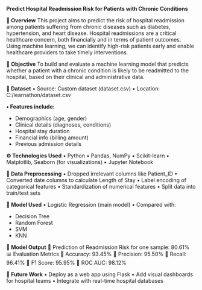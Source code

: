 **Predict Hospital Readmission Risk for Patients with Chronic Conditions**





**🧠 Overview**
This project aims to predict the risk of hospital readmission among patients suffering from chronic diseases such as diabetes, hypertension, and heart disease. Hospital readmissions are a critical healthcare concern, both financially and in terms of patient outcomes. Using machine learning, we can identify high-risk patients early and enable healthcare providers to take timely interventions.




**🎯 Objective**
To build and evaluate a machine learning model that predicts whether a patient with a chronic condition is likely to be readmitted to the hospital, based on their clinical and administrative data.





**📁 Dataset**
• Source: Custom dataset (dataset.csv)
• Location: C:/learnathon/dataset.csv





**• Features include:**
  - Demographics (age, gender)
  - Clinical details (diagnoses, conditions)
  - Hospital stay duration
  - Financial info (billing amount)
  - Previous admission details




    
**⚙️ Technologies Used**
• Python
• Pandas, NumPy
• Scikit-learn
• Matplotlib, Seaborn (for visualizations)
• Jupyter Notebook


**🔄 Data Preprocessing**
• Dropped irrelevant columns like Patient_ID
• Converted date columns to calculate Length of Stay
• Label encoding of categorical features
• Standardization of numerical features
• Split data into train/test sets




**🤖 Model Used**
• Logistic Regression (main model)
• Compared with:
  - Decision Tree
  - Random Forest
  - SVM
  - KNN



    
**🧪 Model Output**
🔹 Prediction of Readmission Risk for one sample: 80.61%
📊 Evaluation Metrics
🔹 Accuracy:  93.45%
🔹 Precision: 95.50%
🔹 Recall:    96.41%
🔹 F1 Score:  95.95%
🔹 ROC AUC:   98.12%




**🔭 Future Work**
• Deploy as a web app using Flask
• Add visual dashboards for hospital teams
• Integrate with real-time hospital databases

